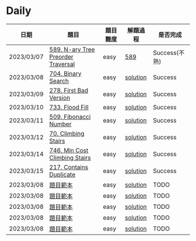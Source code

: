 # Daily

| 日期       | 題目                                                                                               | 題目難度 | 解題過程                                                | 是否完成      |
| ---------- | -------------------------------------------------------------------------------------------------- | -------- | ------------------------------------------------------- | ------------- |
| 2023/03/07 | [589. N-ary Tree Preorder Traversal](https://leetcode.com/problems/n-ary-tree-preorder-traversal/) | easy     | [589](/solution/easy/589-NaryTreePreorderTraversal.md)  | Success(不熟) |
| 2023/03/08 | [704. Binary Search](https://leetcode.com/problems/binary-search/)                                 | easy     | [solution](/solution/easy/704-BinarySearch.md)          | Success       |
| 2023/03/09 | [278. First Bad Version](https://leetcode.com/problems/first-bad-version/)                         | easy     | [solution](/solution/easy/278-FirstBadVersion.md)       | Success       |
| 2023/03/10 | [733. Flood Fill](https://leetcode.com/problems/flood-fill/)                                       | easy     | [solution](/solution/easy/733-FloodFill.md)             | Success       |
| 2023/03/11 | [509. Fibonacci Number](https://leetcode.com/problems/fibonacci-number/)                           | easy     | [solution](/solution/easy/509-FibonacciNumber.md)       | Success       |
| 2023/03/12 | [70. Climbing Stairs](https://leetcode.com/problems/climbing-stairs)                               | easy     | [solution](/solution/easy/70_ClimbingStairs.md)         | Success       |
| 2023/03/14 | [746. Min Cost Climbing Stairs](https://leetcode.com/problems/min-cost-climbing-stairs/)           | easy     | [solution](/solution/easy/746-MinCostClimbingStairs.md) | Success       |
| 2023/03/15 | [217. Contains Duplicate](https://leetcode.com/problems/contains-duplicate/)                       | easy     | [solution](/solution/easy/217-ContainsDuplicate.md)     | Success       |
| 2023/03/08 | [題目範本](https://leetcode.com/problems/)                                                         | easy     | [solution](/solution/easy)                              | TODO          |
| 2023/03/08 | [題目範本](https://leetcode.com/problems/)                                                         | easy     | [solution](/solution/easy)                              | TODO          |
| 2023/03/08 | [題目範本](https://leetcode.com/problems/)                                                         | easy     | [solution](/solution/easy)                              | TODO          |
| 2023/03/08 | [題目範本](https://leetcode.com/problems/)                                                         | easy     | [solution](/solution/easy)                              | TODO          |
| 2023/03/08 | [題目範本](https://leetcode.com/problems/)                                                         | easy     | [solution](/solution/easy)                              | TODO          |
